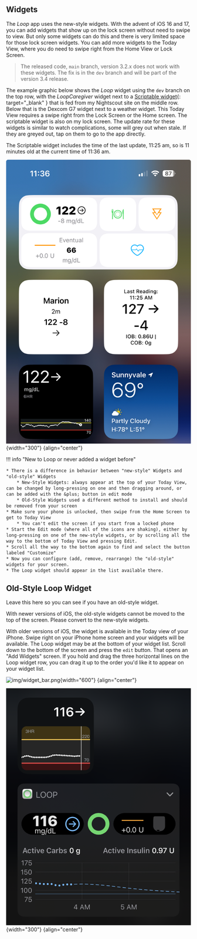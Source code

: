 ## Widgets

The *Loop* app uses the new-style widgets. With the advent of iOS 16 and 17, you can add widgets that show up on the lock screen without need to swipe to view. But only some widgets can do this and there is very limited space for those lock screen widgets. You can add more widgets to the Today View, where you do need to swipe right from the Home View or Lock Screen.

> The released code, `main` branch, version 3.2.x does not work with these widgets. The fix is in the `dev` branch and will be part of the version 3.4 release.

The example graphic below shows the *Loop* widget using the `dev` branch on the top row, with the *LoopCaregiver* widget next to a [Scriptable widget](https://niepi.org/2020/10/25/ios-14-nightscout-widget/){: target="_blank" } that is fed from my Nightscout site on the middle row. Below that is the Dexcom G7 widget next to a weather widget. This Today View requires a swipe right from the Lock Screen or the Home screen. The scriptable widget is also on my lock screen. The update rate for these widgets is similar to watch complications, some will grey out when stale. If they are greyed out, tap on them to go to the app directly.

The Scriptable widget includes the time of the last update, 11:25 am, so is 11 minutes old at the current time of 11:36 am.

![widget on lock screen, dex above, loop below](img/loop-g7-widgets.jpg){width="300"}
{align="center"}

!!! info "New to Loop or never added a widget before"

    * There is a difference in behavior between "new-style" Widgets and "old-style" Widgets
        * New-Style Widgets: always appear at the top of your Today View, can be changed by long-pressing on one and then dragging around, or can be added with the &plus; button in edit mode
        * Old-Style Widgets used a different method to install and should be removed from your screen
    * Make sure your phone is unlocked, then swipe from the Home Screen to get to Today View
        * You can't edit the screen if you start from a locked phone
    * Start the Edit mode (where all of the icons are shaking), either by long-pressing on one of the new-style widgets, or by scrolling all the way to the bottom of Today View and pressing Edit.
    * Scroll all the way to the bottom again to find and select the button labeled "Customize"
    * Now you can configure (add, remove, rearrange) the "old-style" widgets for your screen.
    * The Loop widget should appear in the list available there.


## Old-Style Loop Widget

Leave this here so you can see if you have an old-style widget.

With newer versions of iOS, the old-style widgets cannot be moved to the top of the screen. Please convert to the new-style widgets.

With older versions of iOS, the widget is available in the Today view of your iPhone.  Swipe right on your iPhone home screen and your widgets will be available.  The Loop widget may be at the bottom of your widget list.  Scroll down to the bottom of the screen and press the `edit` button.  That opens an "Add Widgets" screen.  If you hold and drag the three horizontal lines on the Loop widget row, you can drag it up to the order you'd like it to appear on your widget list.

![img/widget_bar.png](img/widget_bar.png){width="600"}
{align="center"}

![widget on lock screen, dex above, loop below](../../loop-3/img/dex-loop-3-widget.svg){width="300"}
{align="center"}
